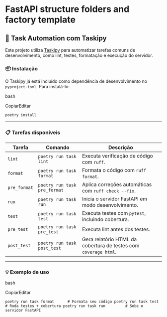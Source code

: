# FastAPI structure folders and factory template

## 🔧 Task Automation com Taskipy

Este projeto utiliza [Taskipy](https://github.com/illBeRoy/taskipy) para automatizar tarefas comuns de desenvolvimento, como lint, testes, formatação e execução do servidor.

### 📦 Instalação

O Taskipy já está incluído como dependência de desenvolvimento no `pyproject.toml`. Para instalá-lo:

bash

CopiarEditar

`poetry install`

---

### 📋 Tarefas disponíveis

|Tarefa|Comando|Descrição|
|---|---|---|
|`lint`|`poetry run task lint`|Executa verificação de código com `ruff`.|
|`format`|`poetry run task format`|Formata o código com `ruff format`.|
|`pre_format`|`poetry run task pre_format`|Aplica correções automáticas com `ruff check --fix`.|
|`run`|`poetry run task run`|Inicia o servidor FastAPI em modo desenvolvimento.|
|`test`|`poetry run task test`|Executa testes com `pytest`, incluindo cobertura.|
|`pre_test`|`poetry run task pre_test`|Executa lint antes dos testes.|
|`post_test`|`poetry run task post_test`|Gera relatório HTML da cobertura de testes com `coverage html`.|

---

### 💡 Exemplo de uso

bash

CopiarEditar

`poetry run task format      # Formata seu código poetry run task test        # Roda testes + cobertura poetry run task run         # Sobe o servidor FastAPI`